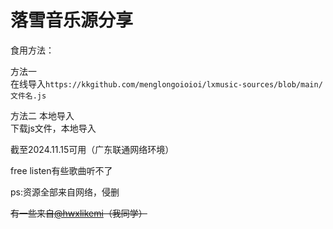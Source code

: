 # 落雪音乐源分享

食用方法：

方法一  
在线导入`https://kkgithub.com/menglongoioioi/lxmusic-sources/blob/main/文件名.js`

方法二
本地导入  
下载js文件，本地导入

截至2024.11.15可用（广东联通网络环境）

free listen有些歌曲听不了

ps:资源全部来自网络，侵删

~~有一些来自[@hwxlikemi](https://github.com/hwxlikemi)（我同学）~~
